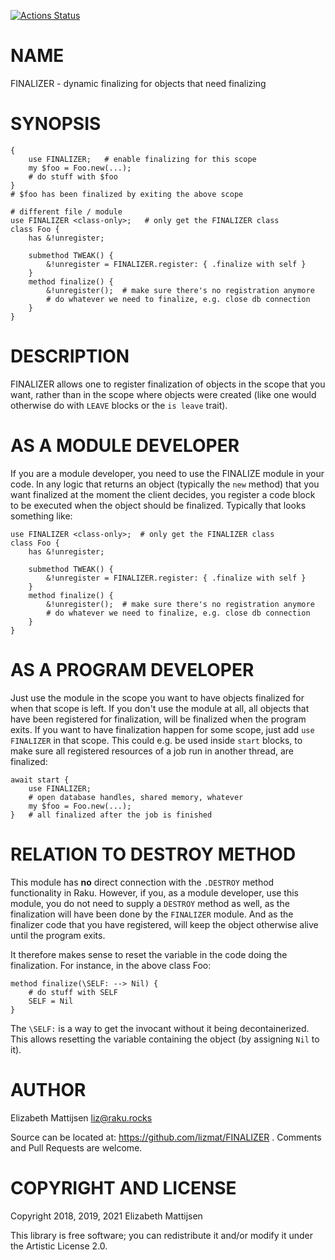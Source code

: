 [![Actions Status](https://github.com/lizmat/FINALIZER/workflows/test/badge.svg)](https://github.com/lizmat/FINALIZER/actions)

NAME
====

FINALIZER - dynamic finalizing for objects that need finalizing

SYNOPSIS
========

    {
        use FINALIZER;   # enable finalizing for this scope
        my $foo = Foo.new(...);
        # do stuff with $foo
    }
    # $foo has been finalized by exiting the above scope

    # different file / module
    use FINALIZER <class-only>;   # only get the FINALIZER class
    class Foo {
        has &!unregister;

        submethod TWEAK() {
            &!unregister = FINALIZER.register: { .finalize with self }
        }
        method finalize() {
            &!unregister();  # make sure there's no registration anymore
            # do whatever we need to finalize, e.g. close db connection
        }
    }

DESCRIPTION
===========

FINALIZER allows one to register finalization of objects in the scope that you want, rather than in the scope where objects were created (like one would otherwise do with `LEAVE` blocks or the `is leave` trait).

AS A MODULE DEVELOPER
=====================

If you are a module developer, you need to use the FINALIZE module in your code. In any logic that returns an object (typically the `new` method) that you want finalized at the moment the client decides, you register a code block to be executed when the object should be finalized. Typically that looks something like:

    use FINALIZER <class-only>;  # only get the FINALIZER class
    class Foo {
        has &!unregister;

        submethod TWEAK() {
            &!unregister = FINALIZER.register: { .finalize with self }
        }
        method finalize() {
            &!unregister();  # make sure there's no registration anymore
            # do whatever we need to finalize, e.g. close db connection
        }
    }

AS A PROGRAM DEVELOPER
======================

Just use the module in the scope you want to have objects finalized for when that scope is left. If you don't use the module at all, all objects that have been registered for finalization, will be finalized when the program exits. If you want to have finalization happen for some scope, just add `use FINALIZER` in that scope. This could e.g. be used inside `start` blocks, to make sure all registered resources of a job run in another thread, are finalized:

    await start {
        use FINALIZER;
        # open database handles, shared memory, whatever
        my $foo = Foo.new(...);
    }   # all finalized after the job is finished

RELATION TO DESTROY METHOD
==========================

This module has **no** direct connection with the `.DESTROY` method functionality in Raku. However, if you, as a module developer, use this module, you do not need to supply a `DESTROY` method as well, as the finalization will have been done by the `FINALIZER` module. And as the finalizer code that you have registered, will keep the object otherwise alive until the program exits.

It therefore makes sense to reset the variable in the code doing the finalization. For instance, in the above class Foo:

    method finalize(\SELF: --> Nil) {
        # do stuff with SELF
        SELF = Nil
    }

The `\SELF:` is a way to get the invocant without it being decontainerized. This allows resetting the variable containing the object (by assigning `Nil` to it).

AUTHOR
======

Elizabeth Mattijsen <liz@raku.rocks>

Source can be located at: https://github.com/lizmat/FINALIZER . Comments and Pull Requests are welcome.

COPYRIGHT AND LICENSE
=====================

Copyright 2018, 2019, 2021 Elizabeth Mattijsen

This library is free software; you can redistribute it and/or modify it under the Artistic License 2.0.

